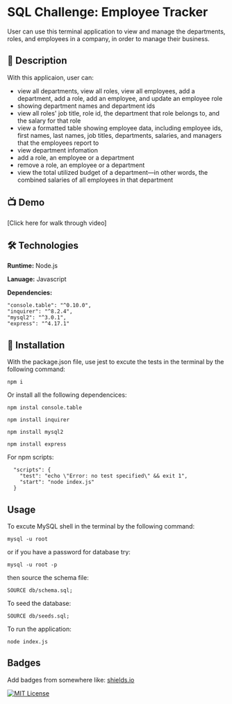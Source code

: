 
# SQL Challenge: Employee Tracker

User can use this terminal application to view and manage the departments, roles, and employees in a company, in order to manage their business.


## 🚀 Description

With this applicaion, user can:
- view all departments, view all roles, view all employees, add a department, add a role, add an employee, and update an employee role
-  showing department names and department ids
- view all roles' job title, role id, the department that role belongs to, and the salary for that role
- view a formatted table showing employee data, including employee ids, first names, last names, job titles, departments, salaries, and managers that the employees report to
- view department infomation
- add a role, an employee or a department
- remove a role, an employee or a department
- view the total utilized budget of a department—in other words, the combined salaries of all employees in that department



## 📺 Demo


[Click here for walk through video]
## 🛠 Technologies 

**Runtime:** Node.js

**Lanuage:** Javascript

**Dependencies:** 

    "console.table": "^0.10.0",
    "inquirer": "^8.2.4",
    "mysql2": "^3.0.1",
    "express": "^4.17.1"


## 💾 Installation


With the package.json file, use jest to excute the tests in the terminal by the following command:
```
npm i
```

Or install all the following dependencices:
```
npm instal console.table

npm install inquirer

npm install mysql2

npm install express
```
For npm scripts:
```
  "scripts": {
    "test": "echo \"Error: no test specified\" && exit 1",
    "start": "node index.js"
  }
```
## Usage

To excute MySQL shell in the terminal by the following command:
```
mysql -u root
```
or if you have a password for database try:
```
mysql -u root -p
```
then source the schema file:
```
SOURCE db/schema.sql;
```
To seed the database:
```
SOURCE db/seeds.sql;
```
To run the application:
```
node index.js
```


## Badges

Add badges from somewhere like: [shields.io](https://shields.io/)

[![MIT License](https://img.shields.io/badge/License-MIT-green.svg)](https://choosealicense.com/licenses/mit/)
